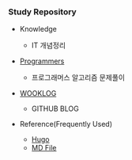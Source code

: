 ### Study Repository
* Knowledge  
  * IT 개념정리
  
* [Programmers](https://programmers.co.kr/ "프로그래머스")
  * 프로그래머스 알고리즘 문제풀이

* [WOOKLOG](https://changwookyang.github.io/)
  * GITHUB BLOG

* Reference(Frequently Used)
  * [Hugo](https://ialy1595.github.io/post/blog-construct-1/)
  * [MD File](https://post.naver.com/viewer/postView.nhn?volumeNo=24627214&memberNo=42458017)
